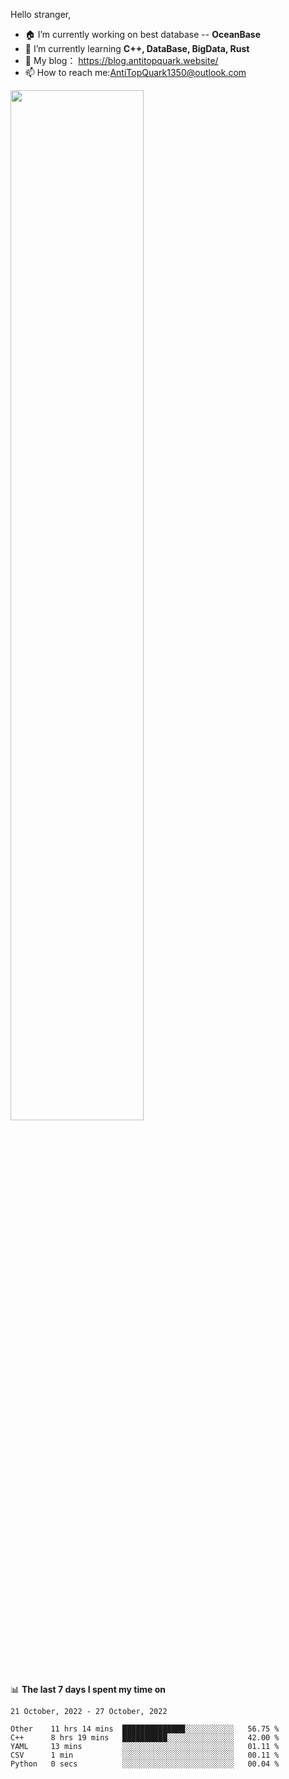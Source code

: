 
Hello stranger, 

- 🏠 I’m currently working on best database -- **OceanBase**
- 🌱 I’m currently learning **C++, DataBase, BigData, Rust**
- 🔭 My blog： https://blog.antitopquark.website/ 
- 📫 How to reach me:AntiTopQuark1350@outlook.com


<img width="65%" src="https://github-readme-stats.vercel.app/api?username=AntiTopQuark&show_icons=true&count_private=true&hide=prs&theme=default_repocard">


📊 **The last 7 days I spent my time on** 

<!--START_SECTION:waka-->
```text
21 October, 2022 - 27 October, 2022

Other    11 hrs 14 mins  ██████████████░░░░░░░░░░░   56.75 % 
C++      8 hrs 19 mins   ██████████░░░░░░░░░░░░░░░   42.00 % 
YAML     13 mins         ░░░░░░░░░░░░░░░░░░░░░░░░░   01.11 % 
CSV      1 min           ░░░░░░░░░░░░░░░░░░░░░░░░░   00.11 % 
Python   0 secs          ░░░░░░░░░░░░░░░░░░░░░░░░░   00.04 %
```
<!--END_SECTION:waka-->


